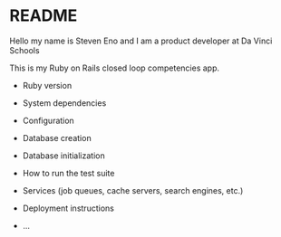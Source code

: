 # README

Hello my name is Steven Eno and I am a product developer at Da Vinci Schools

This is my Ruby on Rails closed loop competencies app.

* Ruby version

* System dependencies

* Configuration

* Database creation

* Database initialization

* How to run the test suite

* Services (job queues, cache servers, search engines, etc.)

* Deployment instructions

* ...

